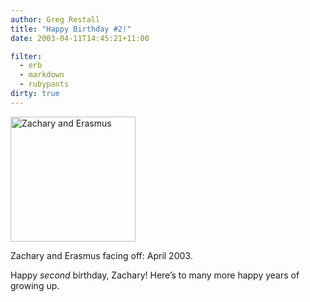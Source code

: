 ```yaml
---
author: Greg Restall
title: "Happy Birthday #2!"
date: 2003-04-11T14:45:21+11:00

filter:
  - erb
  - markdown
  - rubypants
dirty: true
---
```


<img src="http://consequently.org/images/ZE.jpg" width="200" height="200" alt="Zachary and Erasmus" /><p>Zachary and Erasmus facing off: April 2003.</p>
<p>Happy <em>second</em> birthday, Zachary!  Here&rsquo;s to many more happy years of growing up.</p>


